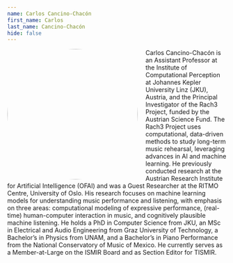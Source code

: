 ```yaml
---
name: Carlos Cancino-Chacón
first_name: Carlos
last_name: Cancino-Chacón
hide: false
---
```


<img src="../../assets/headshots/carlos.jpg" align="left" style="padding-right:15px; height:300px; width:300px; border-radius:50%;"/>

Carlos Cancino-Chacón is an Assistant Professor at the Institute of
Computational Perception at Johannes Kepler University Linz (JKU), Austria, and
the Principal Investigator of the Rach3 Project, funded by the Austrian Science
Fund. The Rach3 Project uses computational, data-driven methods to study
long-term music rehearsal, leveraging advances in AI and machine learning. He
previously conducted research at the Austrian Research Institute for Artificial
Intelligence (OFAI) and was a Guest Researcher at the RITMO Centre, University
of Oslo. His research focuses on machine learning models for understanding music
performance and listening, with emphasis on three areas: computational modeling
of expressive performance, (real-time) human-computer interaction in music, and
cognitively plausible machine listening. He holds a PhD in Computer Science from
JKU, an MSc in Electrical and Audio Engineering from Graz University of
Technology, a Bachelor’s in Physics from UNAM, and a Bachelor’s in Piano
Performance from the National Conservatory of Music of Mexico. He currently
serves as a Member-at-Large on the ISMIR Board and as Section Editor for TISMIR.

